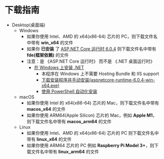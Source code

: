 # 下载指南
- Desktop(桌面端)
	- Windows
		- 如果你使用 Intel、AMD 的 x64(x86-64) 芯片的 PC，则下载文件名中带有 **win_x64** 的文件
		- 如果你 **已安装** 了 [ASP.NET Core 运行时 6.0.4](https://dotnet.microsoft.com/zh-cn/download/dotnet/6.0) 则下载文件名中带有 **fde(框架依赖)** 的文件
		- 注意：是 《ASP.NET Core 运行时》 而不是 《.NET 桌面运行时》
			- [在 Windows 上安装 .NET](https://docs.microsoft.com/zh-cn/dotnet/core/install/windows)
				- 本程序在 Windows 上不需要 Hosting Bundle 和 IIS support
				- [下载安装程序并手动安装(aspnetcore-runtime-6.0.4-win-x64.exe)](https://dotnet.microsoft.com/zh-cn/download/dotnet/thank-you/runtime-aspnetcore-6.0.4-windows-x64-installer)
				- [使用 PowerShell 自动化安装](https://docs.microsoft.com/zh-cn/dotnet/core/install/windows?tabs=net60#install-with-powershell-automation)
	- macOS
		- 如果你使用 Intel 的 x64(x86-64) 芯片的 Mac，则下载文件名中带有 **macos_x64** 的文件
		- 如果你使用 ARM64(Apple Silicon) 芯片的 Mac，例如 **Apple M1**，则下载文件名中带有 **macos_arm64** 的文件
	- Linux
		- 如果你使用 Intel、AMD 的 x64(x86-64) 芯片的 PC 则下载文件名中带有 **linux_x64** 的文件
		- 如果你使用 ARM64 芯片的 PC 例如 **Raspberry Pi Model 3+**，则下载文件名中带有 **linux_arm64** 的文件

<!--		
- Mobile(移动端)
	- Android
		- 如果你使用 ARM64 芯片的设备（较为**普遍**）则下载文件名中带有 **android_arm64_v8a** 的文件
		- 如果你使用 ARM32 芯片的设备（较为**稀有**）通常为 **14** 年下半年之前生产的设备，则下载文件名中带有 **android_armeabi_v7a** 的文件
		- 如果你使用 Intel、AMD 的 x64 芯片的设备（较为**稀有**）则下载文件名中带有 **android_x64** 的文件
-->

<!--
- 如果你使用 ARM64 芯片的 PC（极为**稀有**），例如 **Surface Pro X**，则下载文件名中带有 **win_x64** 的文件可通过 Win11 x86 模拟运行
- **[暂未支持]** ~~如果你使用 ARM64 芯片的 PC（极为**稀有**），例如 **Surface Pro X**，则下载文件名中带有 **win_arm64** 的文件~~
- **[暂未支持]** ~~如果你使用 ARM64 芯片的 Mac（较为**稀有**），例如 **M1**，则下载文件名中带有 **macos_arm64** 的文件~~
			- [在 Linux 上安装 .NET](https://docs.microsoft.com/en-us/dotnet/core/install/linux)
				- 推荐 [通过 Snap 安装 .NET Runtime](https://docs.microsoft.com/zh-cn/dotnet/core/install/linux-snap)
				- ```sudo snap install dotnet-runtime-60 --classic```
-->
